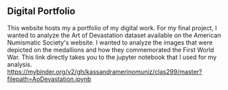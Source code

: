 ## Digital Portfolio
This website hosts my a portfolio of my digital work. For my final project, I wanted to analyze the Art of Devastation dataset available on the American Numismatic Society's website. I wanted to analyze the images that were depicted on the medallions and how they commemorated the First World War. This link directly takes you to the jupyter notebook that I used for my analysis. https://mybinder.org/v2/gh/kassandramerinomuniz/clas299/master?filepath=AoDevastation.ipynb
